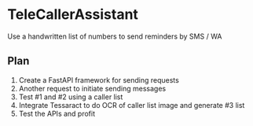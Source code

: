# TeleCallerAssistant
Use a handwritten list of numbers to send reminders by SMS / WA



## Plan

1. Create a FastAPI framework for sending requests
2. Another request to initiate sending messages
3. Test #1 and #2 using a caller list
4. Integrate Tessaract to do OCR of caller list image and generate #3 list
5. Test the APIs and profit
